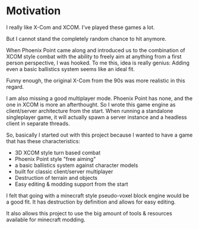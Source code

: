 # Motivation

I really like X-Com and XCOM. I've played these games a lot.

But I cannot stand the completely random chance to hit anymore.

When Phoenix Point came along and introduced us to the combination
of XCOM style combat with the ability to freely aim at anything from
a first person perspective, I was hooked. To me this, idea is really genius:
Adding even a basic ballistics system seems like an ideal fit.

Funny enough, the original X-Com from the 90s was more realistic in this regard.

I am also missing a good multiplayer mode. Phoenix Point has none, and the one
in XCOM is more an afterthought. So I wrote this game engine as client/server
architecture from the start. When running a standalone singleplayer game,
it will actually spawn a server instance and a headless client in separate threads.

So, basically I started out with this project because I wanted to have a game that
has these characteristics:

- 3D XCOM style turn based combat
- Phoenix Point style "free aiming"
- a basic ballistics system against character models
- built for classic client/server multiplayer
- Destruction of terrain and objects
- Easy editing & modding support from the start

I felt that going with a minecraft style pseudo-voxel block engine would be a good fit.
It has destruction by definition and allows for easy editing.

It also allows this project to use the big amount of tools & resources available for
minecraft modding.